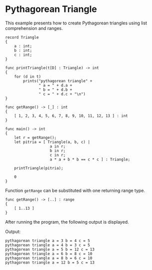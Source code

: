 # Pythagorean Triangle

This example presents how to create Pythagorean triangles using list comprehension and ranges.

```never
record Triangle
{
    a : int;
    b : int;
    c : int;
}

func printTriangle(t[D] : Triangle) -> int
{
    for (d in t)
        prints("pythagorean triangle" +
               " a = " + d.a + 
               " b = " + d.b +
               " c = " + d.c + "\n")
}

func getRange() -> [_] : int
{
    [ 1, 2, 3, 4, 5, 6, 7, 8, 9, 10, 11, 12, 13 ] : int
}

func main() -> int
{
    let r = getRange();
    let pitria = [ Triangle(a, b, c) |
                    a in r;
                    b in r;
                    c in r;
                    a * a + b * b == c * c ] : Triangle;
    
    printTriangle(pitria);
    
    0
}
```

Function ```getRange``` can be substituted with one returning range type.

```never
func getRange() -> [..] : range
{
    [ 1..13 ]
}
```

After running the program, the following output is displayed.

Output:

```plaintext
pythagorean triangle a = 3 b = 4 c = 5
pythagorean triangle a = 4 b = 3 c = 5
pythagorean triangle a = 5 b = 12 c = 13
pythagorean triangle a = 6 b = 8 c = 10
pythagorean triangle a = 8 b = 6 c = 10
pythagorean triangle a = 12 b = 5 c = 13
```

